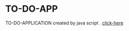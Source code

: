 # TO-DO-APP
TO-DO-APPLICATION created by java script .
[click-here](https://anwartareka.github.io/TO-DO-AP)

